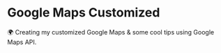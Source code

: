 # Google Maps Customized

🌍 Creating my customized Google Maps & some cool tips using Google Maps API.
